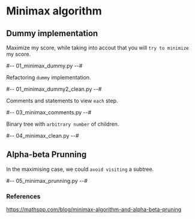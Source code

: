 # Minimax algorithm

## Dummy implementation

Maximize my score, while taking into accout that you will `try to minimize` my score.

#-- 01_minimax_dummy.py --#

Refactoring `dummy` implementation.

#-- 01_minimax_dummy2_clean.py --#

Comments and statements to view `each` step.

#-- 03_minimax_comments.py --#

Binary tree with `arbitrary number` of children.

#-- 04_minimax_clean.py --#


## Alpha-beta Prunning

In the maximising case, we could `avoid visiting` a subtree.

#-- 05_minimax_prunning.py --#



### References

https://mathspp.com/blog/minimax-algorithm-and-alpha-beta-pruning
